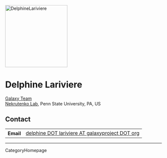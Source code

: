 
<div class='right'><a href='/DelphineLariviere'><img src='/GalaxyTeam/DelphineLariviere.jpg' alt='DelphineLariviere' width="200",height="150" /></a>
</div>

# Delphine Lariviere

[Galaxy Team](/src/GalaxyTeam/index.md)<br />
[Nekrutenko Lab](http://nekrut.bx.psu.edu/), Penn State University, PA, US
<br />

## Contact

<table>
  <tr>
    <th> Email </th>
    <td> <a href="mailto:delphine DOT lariviere AT galaxyproject DOT org">delphine DOT lariviere AT galaxyproject DOT org</a> </td>
  </tr>
</table>

---
CategoryHomepage
